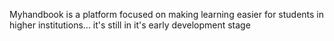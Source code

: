 Myhandbook is a platform focused on making learning easier for students in higher institutions...
it's still in it's early development stage